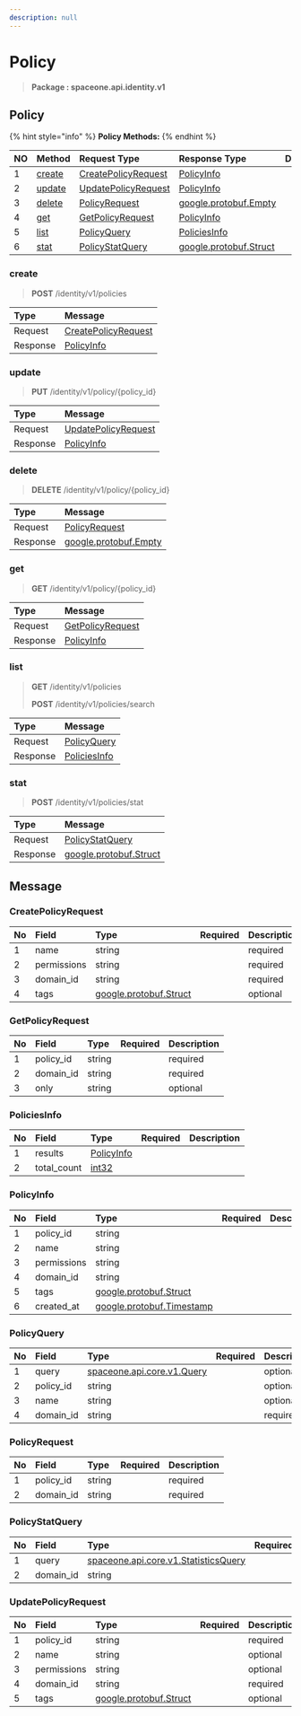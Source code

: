 ```yaml
---
description: null
---
```


# Policy

> **Package : spaceone.api.identity.v1**

## Policy

{% hint style="info" %}
**Policy Methods:**
{% endhint %}

| NO | Method | Request Type | Response Type | Description |
| :--- | :--- | :--- | :--- | :--- |
| 1 | [create](../../../v0.9.0-5/identity/v1/policy.md#create) | [CreatePolicyRequest](../../../v0.9.0-5/identity/v1/policy.md#createpolicyrequest) | [PolicyInfo](../../../v0.9.0-5/identity/v1/policy.md#policyinfo) |  |
| 2 | [update](../../../v0.9.0-5/identity/v1/policy.md#update) | [UpdatePolicyRequest](../../../v0.9.0-5/identity/v1/policy.md#updatepolicyrequest) | [PolicyInfo](../../../v0.9.0-5/identity/v1/policy.md#policyinfo) |  |
| 3 | [delete](../../../v0.9.0-5/identity/v1/policy.md#delete) | [PolicyRequest](../../../v0.9.0-5/identity/v1/policy.md#policyrequest) | [google.protobuf.Empty](https://github.com/protocolbuffers/protobuf/blob/master/src/google/protobuf/empty.proto) |  |
| 4 | [get](../../../v0.9.0-5/identity/v1/policy.md#get) | [GetPolicyRequest](../../../v0.9.0-5/identity/v1/policy.md#getpolicyrequest) | [PolicyInfo](../../../v0.9.0-5/identity/v1/policy.md#policyinfo) |  |
| 5 | [list](../../../v0.9.0-5/identity/v1/policy.md#list) | [PolicyQuery](../../../v0.9.0-5/identity/v1/policy.md#policyquery) | [PoliciesInfo](../../../v0.9.0-5/identity/v1/policy.md#policiesinfo) |  |
| 6 | [stat](../../../v0.9.0-5/identity/v1/policy.md#stat) | [PolicyStatQuery](../../../v0.9.0-5/identity/v1/policy.md#policystatquery) | [google.protobuf.Struct](https://github.com/protocolbuffers/protobuf/blob/master/src/google/protobuf/struct.proto) |  |

### create

> **POST** /identity/v1/policies

| Type | Message |
| :--- | :--- |
| Request | [CreatePolicyRequest](../../../v0.9.0-5/identity/v1/policy.md#createpolicyrequest) |
| Response | [PolicyInfo](../../../v0.9.0-5/identity/v1/policy.md#policyinfo) |

### update

> **PUT** /identity/v1/policy/{policy\_id}

| Type | Message |
| :--- | :--- |
| Request | [UpdatePolicyRequest](../../../v0.9.0-5/identity/v1/policy.md#updatepolicyrequest) |
| Response | [PolicyInfo](../../../v0.9.0-5/identity/v1/policy.md#policyinfo) |

### delete

> **DELETE** /identity/v1/policy/{policy\_id}

| Type | Message |
| :--- | :--- |
| Request | [PolicyRequest](../../../v0.9.0-5/identity/v1/policy.md#policyrequest) |
| Response | [google.protobuf.Empty](https://github.com/protocolbuffers/protobuf/blob/master/src/google/protobuf/empty.proto) |

### get

> **GET** /identity/v1/policy/{policy\_id}

| Type | Message |
| :--- | :--- |
| Request | [GetPolicyRequest](../../../v0.9.0-5/identity/v1/policy.md#getpolicyrequest) |
| Response | [PolicyInfo](../../../v0.9.0-5/identity/v1/policy.md#policyinfo) |

### list

> **GET** /identity/v1/policies
>
> **POST** /identity/v1/policies/search

| Type | Message |
| :--- | :--- |
| Request | [PolicyQuery](../../../v0.9.0-5/identity/v1/policy.md#policyquery) |
| Response | [PoliciesInfo](../../../v0.9.0-5/identity/v1/policy.md#policiesinfo) |

### stat

> **POST** /identity/v1/policies/stat

| Type | Message |
| :--- | :--- |
| Request | [PolicyStatQuery](../../../v0.9.0-5/identity/v1/policy.md#policystatquery) |
| Response | [google.protobuf.Struct](https://github.com/protocolbuffers/protobuf/blob/master/src/google/protobuf/struct.proto) |

## Message

### CreatePolicyRequest

| No | Field | Type | Required | Description |
| :--- | :--- | :--- | :--- | :--- |
| 1 | name | string |  | required |
| 2 | permissions | string |  | required |
| 3 | domain\_id | string |  | required |
| 4 | tags | [google.protobuf.Struct](https://github.com/protocolbuffers/protobuf/blob/master/src/google/protobuf/struct.proto) |  | optional |

### GetPolicyRequest

| No | Field | Type | Required | Description |
| :--- | :--- | :--- | :--- | :--- |
| 1 | policy\_id | string |  | required |
| 2 | domain\_id | string |  | required |
| 3 | only | string |  | optional |

### PoliciesInfo

| No | Field | Type | Required | Description |
| :--- | :--- | :--- | :--- | :--- |
| 1 | results | [PolicyInfo](../../../v0.9.0-5/identity/v1/policy.md#policyinfo) |  |  |
| 2 | total\_count | [int32](https://github.com/protocolbuffers/protobuf/blob/master/src/google/protobuf/type.proto) |  |  |

### PolicyInfo

| No | Field | Type | Required | Description |
| :--- | :--- | :--- | :--- | :--- |
| 1 | policy\_id | string |  |  |
| 2 | name | string |  |  |
| 3 | permissions | string |  |  |
| 4 | domain\_id | string |  |  |
| 5 | tags | [google.protobuf.Struct](https://github.com/protocolbuffers/protobuf/blob/master/src/google/protobuf/struct.proto) |  |  |
| 6 | created\_at | [google.protobuf.Timestamp](https://github.com/protocolbuffers/protobuf/blob/master/src/google/protobuf/timestamp.proto) |  |  |

### PolicyQuery

| No | Field | Type | Required | Description |
| :--- | :--- | :--- | :--- | :--- |
| 1 | query | [spaceone.api.core.v1.Query](https://spaceone-dev.gitbook.io/api-reference/common-v1/search-query) |  | optional |
| 2 | policy\_id | string |  | optional |
| 3 | name | string |  | optional |
| 4 | domain\_id | string |  | required |

### PolicyRequest

| No | Field | Type | Required | Description |
| :--- | :--- | :--- | :--- | :--- |
| 1 | policy\_id | string |  | required |
| 2 | domain\_id | string |  | required |

### PolicyStatQuery

| No | Field | Type | Required | Description |
| :--- | :--- | :--- | :--- | :--- |
| 1 | query | [spaceone.api.core.v1.StatisticsQuery](https://spaceone-dev.gitbook.io/api-reference/common-v1/statistics-query) |  | required |
| 2 | domain\_id | string |  | required |

### UpdatePolicyRequest

| No | Field | Type | Required | Description |
| :--- | :--- | :--- | :--- | :--- |
| 1 | policy\_id | string |  | required |
| 2 | name | string |  | optional |
| 3 | permissions | string |  | optional |
| 4 | domain\_id | string |  | required |
| 5 | tags | [google.protobuf.Struct](https://github.com/protocolbuffers/protobuf/blob/master/src/google/protobuf/struct.proto) |  | optional |

